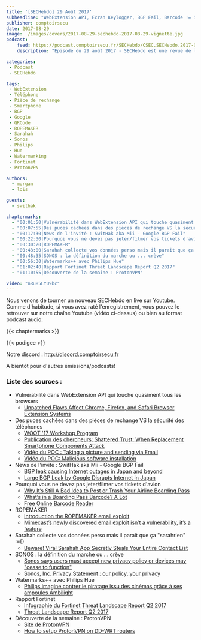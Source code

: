 ```yaml
---
title: '[SECHebdo] 29 Août 2017'
subheadline: "WebExtension API, Ecran Keylogger, BGP Fail, Barcode != Sécurité, RopeMaker, Sarahah, Sonos & CGU, Watermark Hue, ProtonVPN, etc."
publisher: comptoirsecu
date: 2017-08-29
image:  /images/covers/2017-08-29-sechebdo-2017-08-29-vignette.jpg
podcast:
    feed: https://podcast.comptoirsecu.fr/SECHebdo/CSEC.SECHebdo.2017-08-29.mp3
    description: "Épisode du 29 août 2017 - SECHebdo est une revue de l'actualité cybersécurité réalisé en live sur Youtube, généralement le mardi soir."

categories:
 - Podcast
 - SECHebdo

tags:
 - WebExtension
 - Téléphone
 - Pièce de rechange
 - Smartphone
 - BGP
 - Google
 - QRCode
 - ROPEMAKER
 - Sarahah
 - Sonos
 - Philips
 - Hue
 - Watermarking
 - Fortinet
 - ProtonVPN

authors:
  - morgan
  - lois

guests:
  - swithak

chaptermarks:
  - "00:01:50|Vulnérabilité dans WebExtension API qui touche quasiment tous les browsers"
  - "00:07:55|Des puces cachées dans des pièces de rechange VS la sécurité des smartphones"
  - "00:17:30|News de l'invité : SwitHak aka Mii - Google BGP Fail"
  - "00:22:30|Pourquoi vous ne devez pas jeter/filmer vos tickets d'avion"
  - "00:30:20|ROPEMAKER"
  - "00:43:00|Sarahah collecte vos données perso mais il parait que ça \"sarahrien\" :=D"
  - "00:48:35|SONOS : la définition du marche ou ... crève"
  - "00:56:30|Watermarks++ avec Philips Hue"
  - "01:02:40|Rapport Fortinet Threat Landscape Report Q2 2017"
  - "01:10:55|Découverte de la semaine : ProtonVPN"

video: "nRu85LYU9bc"
---
```


Nous venons de tourner un nouveau SECHebdo en live sur Youtube. Comme d'habitude, si vous avez raté l'enregistrement, vous pouvez le retrouver sur notre chaîne Youtube (vidéo ci-dessus) ou bien au format podcast audio:

{{< chaptermarks >}}

{{< podigee >}}

Notre discord : <http://discord.comptoirsecu.fr>

A bientôt pour d'autres émissions/podcasts!

### Liste des sources :

* Vulnérabilité dans WebExtension API qui touche quasiment tous les browsers
    * [Unpatched Flaws Affect Chrome, Firefox, and Safari Browser Extension Systems](https://www.bleepingcomputer.com/news/security/unpatched-flaws-affect-chrome-firefox-and-safari-browser-extension-systems/)
* Des puces cachées dans des pièces de rechange VS la sécurité des téléphones
    * [WOOT '17 Workshop Program](https://www.usenix.org/conference/woot17/workshop-program)
    * [Publication des chercheurs: Shattered Trust: When Replacement Smartphone Components Attack](https://iss.oy.ne.ro/Shattered.pdf)
    * [Vidéo du POC : Taking a picture and sending via Email](https://www.youtube.com/watch?v=16SGrrMWYYU)
    * [Vidéo du POC: Malicious software installation](https://www.youtube.com/watch?v=rRvsFiCJwDA)
* News de l'invité : SwitHak aka Mii - Google BGP Fail
    * [BGP leak causing Internet outages in Japan and beyond](https://bgpmon.net/bgp-leak-causing-internet-outages-in-japan-and-beyond/)
    * [Large BGP Leak by Google Disrupts Internet in Japan](https://dyn.com/blog/large-bgp-leak-by-google-disrupts-internet-in-japan/)
* Pourquoi vous ne devez pas jeter/filmer vos tickets d'avion
    * [Why It’s Still A Bad Idea to Post or Trash Your Airline Boarding Pass](https://krebsonsecurity.com/2017/08/why-its-still-a-bad-idea-to-post-or-trash-your-airline-boarding-pass/)
    * [What’s in a Boarding Pass Barcode? A Lot](https://krebsonsecurity.com/2015/10/whats-in-a-boarding-pass-barcode-a-lot/)
    * [Free Online Barcode Reader](https://online-barcode-reader.inliteresearch.com/)
* ROPEMAKER
    * [Introduction the ROPEMAKER email exploit](https://www.mimecast.com/blog/2017/08/introducing-the-ropemaker-email-exploit/)
    * [Mimecast’s newly discovered email exploit isn’t a vulnerability, it’s a feature](http://www.csoonline.com/article/3218706/security/email-security-vendor-claims-to-have-discovered-a-new-email-exploit.html)
* Sarahah collecte vos données perso mais il parait que ça \"sarahrien\" :=D
    * [Beware! Viral Sarahah App Secretly Steals Your Entire Contact List](https://thehackernews.com/2017/08/sarahah-privacy.html)
* SONOS : la définition du marche ou ... crève
    * [Sonos says users must accept new privacy policy or devices may "cease to function"](http://www.zdnet.com/article/sonos-accept-new-privacy-policy-speakers-cease-to-function/)
    * [Sonos, Inc. Privacy Statement : our policy, your privacy](http://www.sonos.com/en-us/legal/privacy#functional-data)
* Watermarks++ avec Philips Hue
    * [Philips imagine contrer le piratage issu des cinémas grâce à ses ampoules Ambilight](https://www.numerama.com/tech/284338-philips-imagine-contrer-le-piratage-issu-des-cinemas-grace-a-ses-ampoules-ambilight.html)
* Rapport Fortinet
    * [Infographie du Fortinet Threat Landscape Report Q2 2017](https://www.fortinet.com/content/dam/fortinet/assets/infographics/fortinet-infographic-threat-report-q2-2017.pdf)
    * [Threat Landscape Report Q2 2017](https://www.fortinet.com/fortiguard/threat-intelligence/threat-landscape.html)
* Découverte de la semaine : ProtonVPN
    * [Site de ProtonVPN](https://protonvpn.com/)
    * [How to setup ProtonVPN on DD-WRT routers](https://protonvpn.com/support/vpn-router-ddwrt/)

